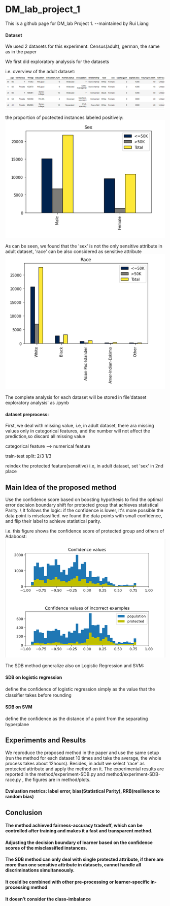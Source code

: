 # DM_lab_project_1
This is  a github page for DM_lab Project 1.
--maintained by Rui Liang

#### Dataset

We used 2 datasets for this experiment: Census(adult), german, the same as in the paper

We first did exploratory analyssis for the datasets 

i.e. overview of the adult dataset:
![Alt text]( https://github.com/rehmliang/DM_lab_project_1/blob/master/dataset%20exploratory%20analysis/figures%20for%20adult/head.png)

the proportion of poctected instances labeled positively: 
![Alt text](https://github.com/rehmliang/DM_lab_project_1/blob/master/dataset%20exploratory%20analysis/figures%20for%20adult/sex.png)

As can be seen, we found that the 'sex' is not the only sensitive attribute in adult dataset, 'race' can be also considered as sensitive attribute
![Alt text](https://github.com/rehmliang/DM_lab_project_1/blob/master/dataset%20exploratory%20analysis/figures%20for%20adult/race.png) 

The complete analysis for each dataset will be stored in file'dataset exploratory analysis' as .ipynb

#### dataset preprocess:
First, we deal with missing value, i.e, in adult dataset, there ara missing values only in categorical features, and the number will not affect the prediction,so discard all missing value  

categorical feature --> numerical feature 

train-test split: 2/3  1/3 

reindex the protected feature(sensitive) i.e, in adult dataset, set 'sex' in 2nd place

## Main Idea of the proposed method
Use the confidence score based on boosting hypothesis to find the optimal error decision boundary shift for protected group that achieves statistical Parity. \\
It follows the logic: if the confidence is lower,  it's more possible the data point is misclassified.
we found the data points with small confidence, and flip their label to achieve statistical parity. 

i.e. this figure shows the confidence score of protected group and others of Adaboost:
![Alt text](https://github.com/rehmliang/DM_lab_project_1/blob/master/method/plots/boost%20adult%20hist.png) 

The SDB method generalize also on Logistic Regression and SVM:

#### SDB on logistic regression
deﬁne the conﬁdence of logistic regression simply as the value that the classiﬁer takes before rounding
#### SDB on SVM
deﬁne the conﬁdence as the distance of a point from the separating hyperplane

## Experiments and Results
We reproduce the proposed method in the paper and use the same setup (run the method for each dataset 10 times and take the average, the whole process takes about 12hours).
Besides, in adult we select 'race' as protected attribute and apply the method on it.
The experimental results are reported in the method/experiment-SDB.py and method/experiment-SDB-race.py , the figures are in  method/plots.
#### Evaluation metrics: label error, bias(Statistical Parity), RRB(resilience to random bias)
## Conclusion
#### The method achieved fairness-accuracy tradeoff, which can be controlled after training and makes it a fast and transparent method. 
#### Adjusting the decision boundary of learner based on the confidence scores of the misclassified instances.

#### The SDB method can only deal with single protected attribute, if there are more than one sensitive attribute in datasets,  cannot handle all discriminations simultaneously.

#### It could be combined with other pre-processing or learner-specific in-processing method

#### It doesn’t consider the class-imbalance



